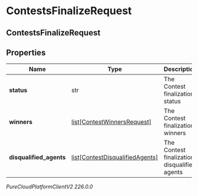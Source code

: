 # ContestsFinalizeRequest

## ContestsFinalizeRequest

## Properties

|Name | Type | Description | Notes|
|------------ | ------------- | ------------- | -------------|
| **status** | str | The Contest finalization status | |
| **winners** | [list[ContestWinnersRequest]](ContestWinnersRequest) | The Contest finalization winners | [optional] |
| **disqualified_agents** | [list[ContestDisqualifiedAgents]](ContestDisqualifiedAgents) | The Contest finalization disqualified agents | [optional] |



_PureCloudPlatformClientV2 226.0.0_
